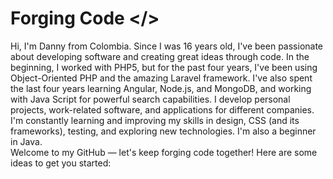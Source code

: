 # Forging Code </>

Hi, I'm Danny from Colombia. Since I was 16 years old, I've been passionate about developing software and creating great ideas through code. In the beginning, I worked with PHP5, but for the past four years, I've been using Object-Oriented PHP and the amazing Laravel framework. I've also spent the last four years learning Angular, Node.js, and MongoDB, and working with Java Script for powerful search capabilities. I develop personal projects, work-related software, and applications for different companies. I'm constantly learning and improving my skills in design, CSS (and its frameworks), testing, and exploring new technologies. I'm also a beginner in Java.  
Welcome to my GitHub — let's keep forging code together!
Here are some ideas to get you started:

